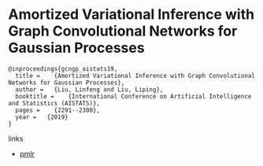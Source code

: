 # Amortized Variational Inference with Graph Convolutional Networks for Gaussian Processes

```
@inproceedings{gcngp_aistats19,
  title =    {Amortized Variational Inference with Graph Convolutional Networks for Gaussian Processes},
  author =   {Liu, Linfeng and Liu, Liping},
  booktitle =    {International Conference on Artificial Intelligence and Statistics (AISTATS)},
  pages =    {2291--2300},
  year =   {2019}
}
```

links
- [pmlr](http://proceedings.mlr.press/v89/liu19c.html)
